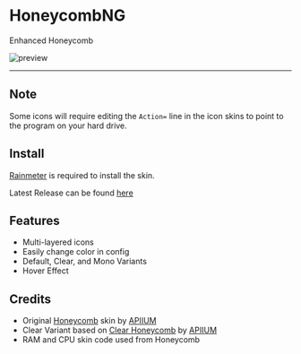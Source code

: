 # HoneycombNG
Enhanced Honeycomb

![preview](https://github.com/creepertron95/HoneycombNG/assets/53346722/d0afc193-a4b7-4004-ab8f-def05931c2ab)

---
## Note 

Some icons will require editing the `Action=` line in the icon skins to point to the program on your hard drive.
## Install

[Rainmeter](https://www.rainmeter.net/) is required to install the skin.

Latest Release can be found [here](https://github.com/creepertron95/HoneycombNG/releases)
## Features

- Multi-layered icons
- Easily change color in config
- Default, Clear, and Mono Variants
- Hover Effect
  
## Credits
- Original [Honeycomb](https://www.deviantart.com/apiium/art/Honeycomb-467211707) skin by [APIIUM](https://www.deviantart.com/apiium)
- Clear Variant based on [Clear Honeycomb](https://www.deviantart.com/bud1994/art/Clear-Honeycomb-3-25-830905496) by [APIIUM](https://www.deviantart.com/bud1994)
- RAM and CPU skin code used from Honeycomb
